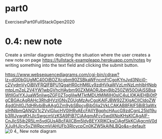 # part0
ExercisesPart0FullStackOpen2020

# 0.4: new note
Create a similar diagram depicting the situation where the user creates a new note on page https://fullstack-exampleapp.herokuapp.com/notes by writing something into the text field and clicking the submit button.

https://www.websequencediagrams.com/cgi-bin/cdraw?lz=dGl0bGUgMC40OiBOZXcgbm90ZSBkaWFncmFtCgoKYnJvd3Nlci0-c2VydmVyOiBIVFRQIFBPU1QgaHR0cHM6Ly9zdHVkaWVzLmNzLmhlbHNpbmtpLmZpL2V4YW1wbGVhcHAvbm90ZXMAORJbeyBjb250ZW50OiAiSSBsaWtlIGxlYXJuaW5nIiwgZGF0ZTogIjIwMTktMDUtMjMiIH0sIC4uLl0KAIEHBi0tPgCBGAcAgRAHc3RhdHVzIGNvZGUgMzAyCgoKAIFJBW92ZXIgACIICldoZW4gdGhlIGJ1dHRvbiBvAAgGZm9ybSBpcyBjbGlja2VkLCAKAB8FAIF5BiB3aWxsIHNlbmQANQV1c2VyIGlucHV0IHRvAEcFAIIYBgphcHAucG9zdCgnL25ld19ub3RlJywgKHJlcSwgcmVzKSA9PiB7CiAAgmAFcy5wdXNoKHsKICAgAIF-CnJlcS5ib2R5Lm5vdGUsABcFAIICBm5ldyBEYXRlKCksCiAgfSkKCiAgcmV0dXJuIHJlcy5yZWRpcmVjAHUFb3RlcycpCn0KZW5kAINLBQo&s=default
![0 4_ New note diagram](https://user-images.githubusercontent.com/18190404/209438303-fbbc8b26-75e9-4613-8687-5cb8ea77ecef.png)
